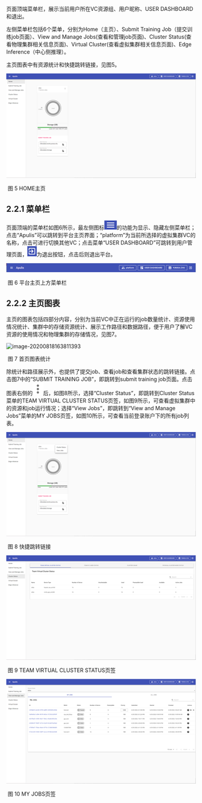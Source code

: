 页面顶端菜单栏，展示当前用户所在VC资源组、用户昵称、USER DASHBOARD和退出。

左侧菜单栏包括6个菜单，分别为Home（主页）、Submit Training Job（提交训练job页面）、View and Manage Jobs(查看和管理job页面)、Cluster Status(查看物理集群相关信息页面)、Virtual Cluster(查看虚拟集群相关信息页面)、Edge Inference（中心侧推理）。

主页图表中有资源统计和快捷跳转链接，见图5。

![image-20200820102516461](./assets/image-20200820102516461.png)

​                                                                                                            图 5 HOME主页

## 2.2.1 菜单栏

页面顶端的菜单栏如图6所示，最左侧图标![image-20200820102532240](./assets/image-20200820102532240.png)的功能为显示、隐藏左侧菜单栏；点击“Apulis”可以跳转到平台主页界面；“platform”为当前所选择的虚拟集群VC的名称，点击可进行切换其他VC；点击菜单“USER DASHBOARD”可跳转到用户管理页面，![image-20200820102549957](./assets/image-20200820102549957.png)为退出按钮，点击后则退出平台。

![image-20200820102602744](./assets/image-20200820102602744.png)

​                                                                                                    图 6 平台主页上方菜单栏

## 2.2.2 主页图表

主页的图表包括四部分内容，分别为当前VC中正在运行的job数量统计、资源使用情况统计、集群中的存储资源统计、展示工作路径和数据路径，便于用户了解VC资源的使用情况和物理集群的存储情况，见图7。

![image-20200818163811393](C:\Users\qiany\AppData\Roaming\Typora\typora-user-images\image-20200818163811393.png)

​                                                                                                      图 7 首页图表统计

除统计和路径展示外，也提供了提交job、查看job和查看集群状态的跳转链接。点击图7中的“SUBMIT TRAINING JOB”，即跳转到submit training job页面。点击图表右侧的![image-20200820102714353](./assets/image-20200820102714353.png)后，如图8所示，选择“Cluster Status”，即跳转到Cluster Status菜单的TEAM VIRTUAL CLUSTER STATUS页签，如图9所示，可查看虚拟集群中的资源和job运行情况；选择“View Jobs”，即跳转到“View and Manage Jobs”菜单的MY JOBS页签，如图10所示，可查看当前登录账户下的所有job列表。

![image-20200820102729298](./assets/image-20200820102729298.png)

​                                                                                                     图 8 快捷跳转链接

![image-20200820102837098](./assets/image-20200820102837098.png)

​                                                                           图 9 TEAM VIRTUAL CLUSTER STATUS页签

![image-20200820102848100](./assets/image-20200820102848100.png)

​                                                                                                  图 10 MY JOBS页签